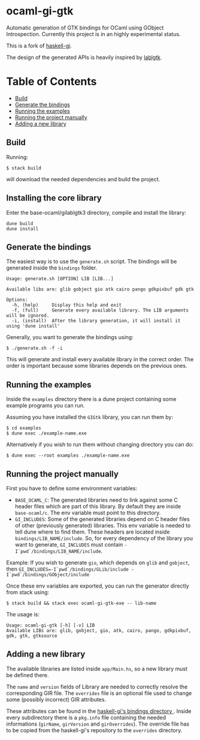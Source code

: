 # ocaml-gi-gtk

Automatic generation of GTK bindings for OCaml using GObject Introspection. Currently this project is in an highly experimental status.

This is a fork of [haskell-gi](https://github.com/haskell-gi/haskell-gi).

The design of the generated APIs is heavily inspired by [lablgtk](https://github.com/garrigue/lablgtk).

Table of Contents
=================

  * [Build](#build)
  * [Generate the bindings](#generate-the-bindings)
  * [Running the examples](#running-the-examples)
  * [Running the project manually](#running-the-project-manually)
  * [Adding a new library](#adding-a-new-library)

## Build

Running:

```
$ stack build
```

will download the needed dependencies and build the project.

## Installing the core library
Enter the base-ocaml/gilablgtk3 directory, compile and install the library:

```
dune build
dune install
```

## Generate the bindings
The easiest way is to use the `generate.sh` script. The bindings will be generated inside the `bindings` folder.

```
Usage: generate.sh [OPTION] LIB [LIB...]

Available libs are: glib gobject gio atk cairo pango gdkpixbuf gdk gtk

Options:
  -h, (help)     Display this help and exit
  -f, (full)     Generate every available library. The LIB arguments will be ignored.
  -i, (install)  After the library generation, it will install it using 'dune install'
```

Generally, you want to generate the bindings using:
```
$ ./generate.sh -f -i
```

This will generate and install every available library in the correct order. The order is important because some libraries depends on the previous ones.

## Running the examples

Inside the `examples` directory there is a dune project containing some example programs you can run.

Assuming you have installed the `GIGtk` library, you can run them by:

```
$ cd examples
$ dune exec ./example-name.exe
``` 

Alternatively if you wish to run them without changing directory you can do:

```
$ dune exec --root examples ./example-name.exe
``` 

## Running the project manually

First you have to define some environment variables:

- `BASE_OCAML_C`: The generated libraries need to link against some C header files which are part of this library. By default they are inside `base-ocaml/c`. The env variable must point to this directory.
- `GI_INCLUDES`: Some of the generated libraries depend on C header files of other (previously generated) libraries. This env variable is needed to tell dune where to find them. These headers are located inside `bindings/LIB_NAME/include`. So, for every dependency of the library you want to generate, `GI_INCLUDES` must contain ``-I`pwd`/bindings/LIB_NAME/include``.

Example: If you wish to generate `gio`, which depends on `glib` and `gobject`, then ``GI_INCLUDES=-I`pwd`/bindings/GLib/include -I`pwd`/bindings/GObject/include``

Once these env variables are exported, you can run the generator directly from stack using: 

```
$ stack build && stack exec ocaml-gi-gtk-exe -- lib-name
```

The usage is:

```
Usage: ocaml-gi-gtk [-h] [-v] LIB
Available LIBs are: glib, gobject, gio, atk, cairo, pango, gdkpixbuf, gdk, gtk, gtksource
```

## Adding a new library

The available libraries are listed inside `app/Main.hs`, so a new library must be defined there.

The `name` and `version` fields of Library are needed to correctly resolve the corresponding GIR file. The `overrides` file is an optional file used to change some (possibly incorrect) GIR attributes.

These attributes can be found in the [haskell-gi's bindings directory ](https://github.com/haskell-gi/haskell-gi/tree/master/bindings). Inside every subdirectory there is a `pkg.info` file containing the needed informations (`girName`, `girVersion` and `girOverrides`). The override file has to be copied from the haskell-gi's repository to the `overrides` directory.
